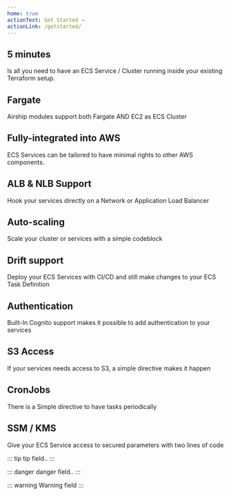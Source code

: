 ```yaml
---
home: true
actionText: Get Started →
actionLink: /getstarted/
---
```


<div class="features">
  <div class="feature">
    <h2>5 minutes</h2>
    <p>Is all you need to have an ECS Service / Cluster running inside your existing Terraform setup.</p>
  </div>
  <div class="feature">
    <h2>Fargate</h2>
    <p>Airship modules support both Fargate AND EC2 as ECS Cluster</p>
  </div>
  <div class="feature">
    <h2>Fully-integrated into AWS</h2>
    <p>ECS Services can be tailored to have minimal rights to other AWS components.</p>
  </div>
  <div class="feature">
    <h2>ALB &amp; NLB Support </h2>
    <p>Hook your services directly on a Network or Application Load Balancer</p>
  </div>
  <div class="feature">
    <h2>Auto-scaling</h2>
    <p>Scale your cluster or services with a simple codeblock</p>
  </div>
  <div class="feature">
    <h2>Drift support</h2>
    <p>Deploy your ECS Services with CI/CD and still make changes to your ECS Task Definition </p>
  </div>
  <div class="feature">
    <h2>Authentication</h2>
    <p>Built-In Cognito support makes it possible to add authentication to your services</p>
  </div>
  <div class="feature">
    <h2>S3 Access</h2>
    <p>If your services needs access to S3, a simple directive makes it happen</p>
  </div>
  <div class="feature">
    <h2>CronJobs</h2>
    <p>There is a Simple directive to have tasks periodically</p>
  </div>
  <div class="feature">
    <h2>SSM / KMS</h2>
    <p>Give your ECS Service access to secured parameters with two lines of code</p>
  </div>
</div>

<div style="text-align: center">
  <Bit/>
</div>


::: tip
tip field..
:::

::: danger
danger field.. 
:::

::: warning 
Warning field
:::

